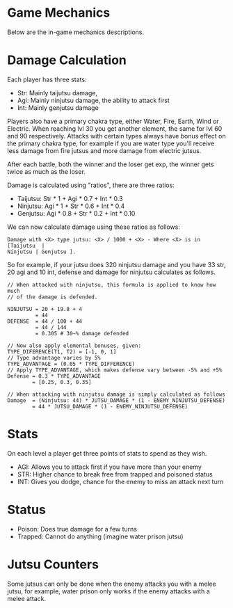 # Game Mechanics
Below are the in-game mechanics descriptions. 

# Damage Calculation
Each player has three stats:

 * Str: Mainly taijutsu damage, 
 * Agi: Mainly ninjutsu damage, the ability to attack first
 * Int: Mainly genjutsu damage

Players also have a primary chakra type, either Water, Fire, Earth, Wind or Electric.
When reaching lvl 30 you get another element, the same for lvl 60 and 90
respectively. Attacks with certain types always have bonus effect on the
primary chakra type, for example if you are water type you'll receive less
damage from fire jutsus and more damage from electric jutsus.

After each battle, both the winner and the loser get exp, the winner gets twice
as much as the loser.

Damage is calculated using "ratios", there are three ratios:

 * Taijutsu: Str * 1 + Agi * 0.7 + Int * 0.3
 * Ninjutsu: Agi * 1 + Str * 0.6 + Int * 0.4
 * Genjutsu: Agi * 0.8  + Str * 0.2 + Int * 0.10

We can now calculate damage using these ratios as follows:

    Damage with <X> type jutsu: <X> / 1000 + <X> - Where <X> is in [Taijutsu  |
    Ninjutsu | Genjutsu ].

So for example, if your jutsu does 320 ninjutsu damage and you have 33 str, 
20 agi and 10 int, defense and damage for ninjutsu calculates as follows.

    // When attacked with ninjutsu, this formula is applied to know how much
    // of the damage is defended.

    NINJUTSU = 20 + 19.8 + 4
             = 44
    DEFENSE  = 44 / 100 + 44
             = 44 / 144
             = 0.305 # 30~% damage defended

    // Now also apply elemental bonuses, given:
    TYPE_DIFERENCE(T1, T2) = [-1, 0, 1]
    // Type advantage varies by 5%
    TYPE_ADVANTAGE = (0.05 * TYPE_DIFFERENCE)
    // Apply TYPE_ADVANTAGE, which makes defense vary between -5% and +5%
    Defense = 0.3 * TYPE_ADVANTAGE
            = [0.25, 0.3, 0.35]

    // When attacking with ninjutsu damage is simply calculated as follows
    Damage  = (Ninjutsu: 44) * JUTSU_DAMAGE * (1 - ENEMY_NINJUTSU_DEFENSE)
            = 44 * JUTSU_DAMAGE * (1 - ENEMY_NINJUTSU_DEFENSE)

# Stats
On each level a player get three points of stats to spend as they wish.

 * AGI: Allows you to attack first if you have more than your enemy
 * STR: Higher chance to break free from trapped and poisoned status
 * INT: Gives you dodge, chance for the enemy to miss an attack next turn

# Status

 * Poison: Does true damage for a few turns
 * Trapped: Cannot do anything (imagine water prison jutsu)

# Jutsu Counters
Some jutsus can only be done when the enemy attacks you with a melee jutsu, for
example, water prison only works if the enemy attacks with a melee attack.

